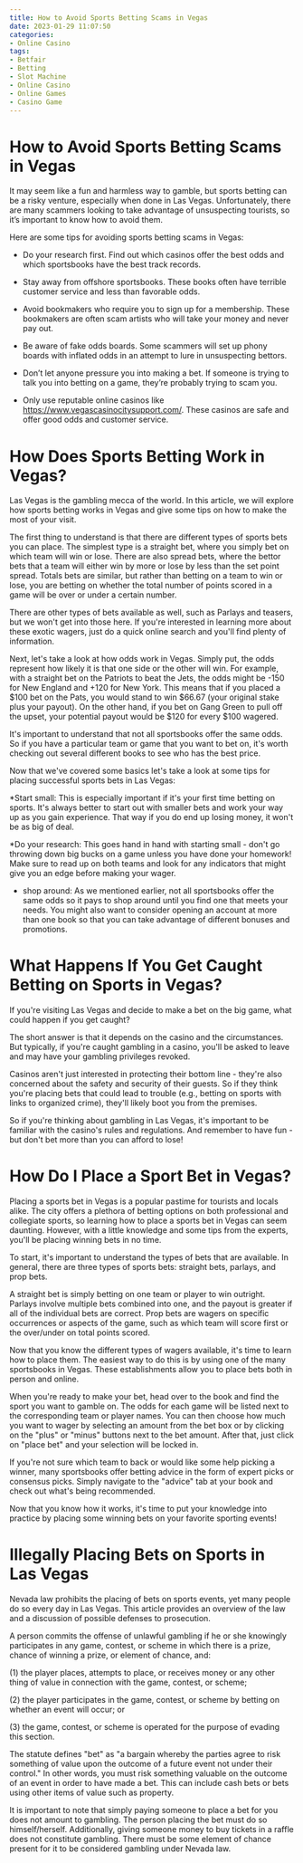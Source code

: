 ```yaml
---
title: How to Avoid Sports Betting Scams in Vegas
date: 2023-01-29 11:07:50
categories:
- Online Casino
tags:
- Betfair
- Betting
- Slot Machine
- Online Casino
- Online Games
- Casino Game
---
```



#  How to Avoid Sports Betting Scams in Vegas

It may seem like a fun and harmless way to gamble, but sports betting can be a risky venture, especially when done in Las Vegas. Unfortunately, there are many scammers looking to take advantage of unsuspecting tourists, so it’s important to know how to avoid them.

Here are some tips for avoiding sports betting scams in Vegas:

- Do your research first. Find out which casinos offer the best odds and which sportsbooks have the best track records.

- Stay away from offshore sportsbooks. These books often have terrible customer service and less than favorable odds.

- Avoid bookmakers who require you to sign up for a membership. These bookmakers are often scam artists who will take your money and never pay out.

- Be aware of fake odds boards. Some scammers will set up phony boards with inflated odds in an attempt to lure in unsuspecting bettors.

- Don’t let anyone pressure you into making a bet. If someone is trying to talk you into betting on a game, they’re probably trying to scam you.

- Only use reputable online casinos like https://www.vegascasinocitysupport.com/. These casinos are safe and offer good odds and customer service.

#  How Does Sports Betting Work in Vegas?

Las Vegas is the gambling mecca of the world. In this article, we will explore how sports betting works in Vegas and give some tips on how to make the most of your visit.

The first thing to understand is that there are different types of sports bets you can place. The simplest type is a straight bet, where you simply bet on which team will win or lose. There are also spread bets, where the bettor bets that a team will either win by more or lose by less than the set point spread. Totals bets are similar, but rather than betting on a team to win or lose, you are betting on whether the total number of points scored in a game will be over or under a certain number.

There are other types of bets available as well, such as Parlays and teasers, but we won't get into those here. If you're interested in learning more about these exotic wagers, just do a quick online search and you'll find plenty of information.

Next, let's take a look at how odds work in Vegas. Simply put, the odds represent how likely it is that one side or the other will win. For example, with a straight bet on the Patriots to beat the Jets, the odds might be -150 for New England and +120 for New York. This means that if you placed a $100 bet on the Pats, you would stand to win $66.67 (your original stake plus your payout). On the other hand, if you bet on Gang Green to pull off the upset, your potential payout would be $120 for every $100 wagered.

It's important to understand that not all sportsbooks offer the same odds. So if you have a particular team or game that you want to bet on, it's worth checking out several different books to see who has the best price.

Now that we've covered some basics let's take a look at some tips for placing successful sports bets in Las Vegas:

*Start small: This is especially important if it's your first time betting on sports. It's always better to start out with smaller bets and work your way up as you gain experience. That way if you do end up losing money, it won't be as big of deal.

*Do your research: This goes hand in hand with starting small - don't go throwing down big bucks on a game unless you have done your homework! Make sure to read up on both teams and look for any indicators that might give you an edge before making your wager.

* shop around: As we mentioned earlier, not all sportsbooks offer the same odds so it pays to shop around until you find one that meets your needs. You might also want to consider opening an account at more than one book so that you can take advantage of different bonuses and promotions.

#  What Happens If You Get Caught Betting on Sports in Vegas?

If you're visiting Las Vegas and decide to make a bet on the big game, what could happen if you get caught?

The short answer is that it depends on the casino and the circumstances. But typically, if you're caught gambling in a casino, you'll be asked to leave and may have your gambling privileges revoked.

Casinos aren't just interested in protecting their bottom line - they're also concerned about the safety and security of their guests. So if they think you're placing bets that could lead to trouble (e.g., betting on sports with links to organized crime), they'll likely boot you from the premises.

So if you're thinking about gambling in Las Vegas, it's important to be familiar with the casino's rules and regulations. And remember to have fun - but don't bet more than you can afford to lose!

#  How Do I Place a Sport Bet in Vegas?

Placing a sports bet in Vegas is a popular pastime for tourists and locals alike. The city offers a plethora of betting options on both professional and collegiate sports, so learning how to place a sports bet in Vegas can seem daunting. However, with a little knowledge and some tips from the experts, you'll be placing winning bets in no time.

To start, it's important to understand the types of bets that are available. In general, there are three types of sports bets: straight bets, parlays, and prop bets.

A straight bet is simply betting on one team or player to win outright. Parlays involve multiple bets combined into one, and the payout is greater if all of the individual bets are correct. Prop bets are wagers on specific occurrences or aspects of the game, such as which team will score first or the over/under on total points scored.

Now that you know the different types of wagers available, it's time to learn how to place them. The easiest way to do this is by using one of the many sportsbooks in Vegas. These establishments allow you to place bets both in person and online.

When you're ready to make your bet, head over to the book and find the sport you want to gamble on. The odds for each game will be listed next to the corresponding team or player names. You can then choose how much you want to wager by selecting an amount from the bet box or by clicking on the "plus" or "minus" buttons next to the bet amount. After that, just click on "place bet" and your selection will be locked in.

If you're not sure which team to back or would like some help picking a winner, many sportsbooks offer betting advice in the form of expert picks or consensus picks. Simply navigate to the "advice" tab at your book and check out what's being recommended.

Now that you know how it works, it's time to put your knowledge into practice by placing some winning bets on your favorite sporting events!

#  Illegally Placing Bets on Sports in Las Vegas

Nevada law prohibits the placing of bets on sports events, yet many people do so every day in Las Vegas. This article provides an overview of the law and a discussion of possible defenses to prosecution.

A person commits the offense of unlawful gambling if he or she knowingly participates in any game, contest, or scheme in which there is a prize, chance of winning a prize, or element of chance, and:

(1) the player places, attempts to place, or receives money or any other thing of value in connection with the game, contest, or scheme;

(2) the player participates in the game, contest, or scheme by betting on whether an event will occur; or

(3) the game, contest, or scheme is operated for the purpose of evading this section.

The statute defines "bet" as "a bargain whereby the parties agree to risk something of value upon the outcome of a future event not under their control." In other words, you must risk something valuable on the outcome of an event in order to have made a bet. This can include cash bets or bets using other items of value such as property.

It is important to note that simply paying someone to place a bet for you does not amount to gambling. The person placing the bet must do so himself/herself. Additionally, giving someone money to buy tickets in a raffle does not constitute gambling. There must be some element of chance present for it to be considered gambling under Nevada law.
